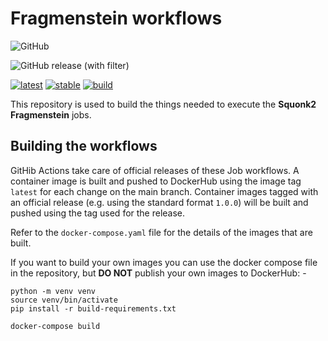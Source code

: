 # Fragmenstein workflows

![GitHub](https://img.shields.io/github/license/InformaticsMatters/squonk2-fragmenstein)

![GitHub release (with filter)](https://img.shields.io/github/v/release/InformaticsMatters/squonk2-fragmenstein)

[![latest](https://github.com/InformaticsMatters/squonk2-fragmenstein/actions/workflows/publish-latest.yaml/badge.svg)](https://github.com/InformaticsMatters/squonk2-fragmenstein/actions/workflows/publish-latest.yaml)
[![stable](https://github.com/InformaticsMatters/squonk2-fragmenstein/actions/workflows/publish-stable.yaml/badge.svg)](https://github.com/InformaticsMatters/squonk2-fragmenstein/actions/workflows/publish-stable.yaml)
[![build](https://github.com/InformaticsMatters/squonk2-fragmenstein/actions/workflows/build.yaml/badge.svg)](https://github.com/InformaticsMatters/squonk2-fragmenstein/actions/workflows/build.yaml)

This repository is used to build the things needed to execute
the **Squonk2 Fragmenstein** jobs.

## Building the workflows
GitHib Actions take care of official releases of these Job workflows. A container
image is built and pushed to DockerHub using the image tag `latest` for each change
on the main branch. Container images tagged with an official release (e.g. using the
standard format `1.0.0`) will be built and pushed using the tag used for the release.

Refer to the `docker-compose.yaml` file for the details of the images that are built.

If you want to build your own images you can use the docker compose file in the
repository, but **DO NOT** publish your own images to DockerHub: -

    python -m venv venv
    source venv/bin/activate
    pip install -r build-requirements.txt

    docker-compose build
